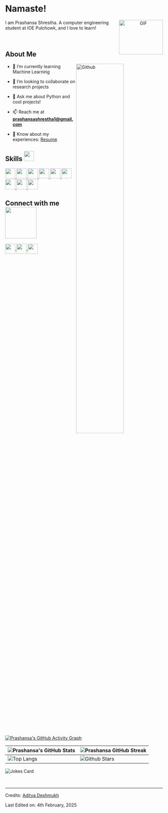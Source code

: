 



<h1> Namaste! </h1>
<p align='center'>
  <a target="_blank" align="center">
  <img align="right" top="150" height="110" width="140" alt="GIF" src="https://media.giphy.com/media/SWoSkN6DxTszqIKEqv/giphy.gif">
</a>
</p>

<div size='20px'> I am Prashansa Shrestha. A computer engineering student at IOE Pulchowk, and I love to learn!<br/> <br/> <br/> 

<h2> About Me </h2>

<img width="55%" align="right" alt="Github" src="https://raw.githubusercontent.com/onimur/.github/master/.resources/git-header.svg" />
  
- 🌱 I’m currently learning Machine Learning
  
- 👯 I’m looking to collaborate on research projects
  
- 💬 Ask me about Python and cool projects!
  
- 📫 Reach me at **prashansashrestha1@gmail.com**

- 📄 Know about my experiences: <a href="https://drive.google.com/drive/folders/1LGQbMSHo4CRxtMFnL96iHyBkBXK1tDK1?usp=sharing" target="blank">Resume</a>

<h2> Skills <img src="https://media2.giphy.com/media/QssGEmpkyEOhBCb7e1/giphy.gif?cid=ecf05e47a0n3gi1bfqntqmob8g9aid1oyj2wr3ds3mg700bl&rid=giphy.gif" width="32px"> </h2>

<a href="https://github.com/prashansa-shrestha?tab=repositories&q=&type=&language=python&sort=">
  <img width="32px" src="https://raw.githubusercontent.com/rahulbanerjee26/githubAboutMeGenerator/main/icons/python.svg">
</a>
<a href="https://github.com/prashansa-shrestha?tab=repositories&q=&type=&language=c&sort=">
  <img width="32px" src="https://raw.githubusercontent.com/rahulbanerjee26/githubAboutMeGenerator/main/icons/c.svg">
</a>
<a href="https://github.com/prashansa-shrestha?tab=repositories&q=&type=&language=cpp&sort=">
  <img width="32px" src="https://raw.githubusercontent.com/rahulbanerjee26/githubAboutMeGenerator/main/icons/cpp.svg">
</a>
<a href="https://github.com/prashansa-shrestha?tab=repositories&q=&type=&language=html&sort=">
  <img width="32px" src="https://raw.githubusercontent.com/rahulbanerjee26/githubAboutMeGenerator/main/icons/html.svg">
</a>
<a href="https://github.com/prashansa-shrestha?tab=repositories&q=&type=&language=css&sort=">
  <img width="32px" src="https://raw.githubusercontent.com/rahulbanerjee26/githubAboutMeGenerator/main/icons/css.svg">
</a>
<a href="https://github.com/prashansa-shrestha?tab=repositories&q=&type=&language=figma&sort=">
  <img width="32px" src="https://raw.githubusercontent.com/rahulbanerjee26/githubAboutMeGenerator/main/icons/figma.svg">
</a>
<a href="https://github.com/prashansa-shrestha?tab=repositories&q=&type=&language=git&sort=">
  <img width="32px" src="https://raw.githubusercontent.com/rahulbanerjee26/githubAboutMeGenerator/main/icons/git.svg">
</a>
<a href="https://github.com/prashansa-shrestha?tab=repositories&q=&type=&language=github&sort=">
  <img width="32px" src="https://raw.githubusercontent.com/rahulbanerjee26/githubAboutMeGenerator/main/icons/github.svg">
</a>
<a href="https://github.com/prashansa-shrestha?tab=repositories&q=&type=&language=arduino&sort=">
  <img width="32px" src="https://raw.githubusercontent.com/rahulbanerjee26/githubAboutMeGenerator/main/icons/arduino.svg">
</a>


<h2> Connect with me <img src='https://raw.githubusercontent.com/ShahriarShafin/ShahriarShafin/main/Assets/handshake.gif' width="100px"> </h2>
<a href='https://www.linkedin.com/in/prashansa-shrestha/'>
  <img width='32px' align='center' src="https://raw.githubusercontent.com/rahulbanerjee26/githubAboutMeGenerator/main/icons/linked-in-alt.svg"/>
</a>
<a href='https://x.com/Prashansa_Sthaa'>
  <img width='32px' align='center' src="https://raw.githubusercontent.com/rahulbanerjee26/githubAboutMeGenerator/main/icons/twitter.svg"/>
</a>
<a href='https://medium.com/@prashansa-shrestha'>
  <img width='32px' align='center' src="https://raw.githubusercontent.com/rahulbanerjee26/githubAboutMeGenerator/main/icons/medium.svg"/>
</a>

<br>
<br>
  <br>
  
[![Prashansa's GitHub Activity Graph](https://activity-graph.herokuapp.com/graph?username=prashansa-shrestha&theme=tokyonight)](https://git.io/praveenscience)

| ![Prashansa's GitHub Stats](https://github-readme-stats.vercel.app/api?username=prashansa-shrestha&show_icons=true&theme=tokyonight) | ![Prashansa GitHub Streak](https://github-readme-streak-stats.herokuapp.com/?user=prashansa-shrestha&theme=tokyonight) |
| --- | --- |
| ![Top Langs](https://github-readme-stats.vercel.app/api/top-langs/?username=prashansa-shrestha&theme=tokyonight) | ![Github Stars](https://github-readme-stats.vercel.app/api?username=prashansa-shrestha&show_icons=true&locale=en&count_private=true&hide_rank=true&custom_title=My%20GitHub%20Stats&disable_animations=true&theme=tokyonight) |

![Jokes Card](https://readme-jokes.vercel.app/api?theme=tokyonight)

<br>

-----
Credits: [Aditya Deshmukh](https://github.com/Aditya664)

Last Edited on: 4th February, 2025
